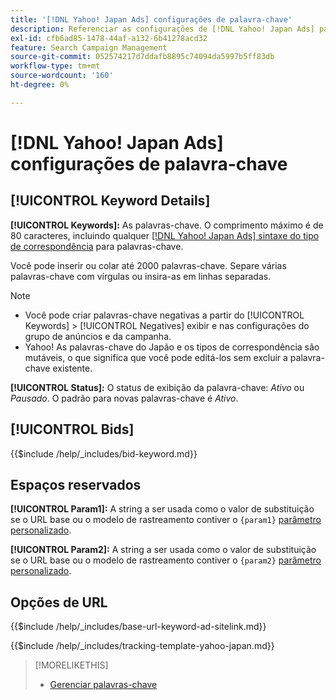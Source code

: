 ```yaml
---
title: '[!DNL Yahoo! Japan Ads] configurações de palavra-chave'
description: Referenciar as configurações de [!DNL Yahoo! Japan Ads] palavras-chave.
exl-id: cfb6ad85-1478-44af-a132-6b41278acd32
feature: Search Campaign Management
source-git-commit: 052574217d7ddafb8895c74094da5997b5ff83db
workflow-type: tm+mt
source-wordcount: '160'
ht-degree: 0%

---
```


# [!DNL Yahoo! Japan Ads] configurações de palavra-chave

## [!UICONTROL Keyword Details]

**[!UICONTROL Keywords]:** As palavras-chave. O comprimento máximo é de 80 caracteres, incluindo qualquer [[!DNL Yahoo! Japan Ads] sintaxe do tipo de correspondência](https://ads-help.yahoo.co.jp/yahooads/ss/articledetail?lan=en&amp;aid=27) para palavras-chave.

Você pode inserir ou colar até 2000 palavras-chave. Separe várias palavras-chave com vírgulas ou insira-as em linhas separadas.

>[!NOTE]
>
>* Você pode criar palavras-chave negativas a partir do [!UICONTROL Keywords] > [!UICONTROL Negatives] exibir e nas configurações do grupo de anúncios e da campanha.
>* Yahoo! As palavras-chave do Japão e os tipos de correspondência são mutáveis, o que significa que você pode editá-los sem excluir a palavra-chave existente.

**[!UICONTROL Status]:** O status de exibição da palavra-chave: *Ativo* ou *Pausado*. O padrão para novas palavras-chave é *Ativo*.

## [!UICONTROL Bids]

<!-- **[!UICONTROL Bid]:** -->

{{$include /help/_includes/bid-keyword.md}}

## Espaços reservados

**[!UICONTROL Param1]:** A string a ser usada como o valor de substituição se o URL base ou o modelo de rastreamento contiver o `{param1}` [parâmetro personalizado](https://ads-help.yahoo-net.jp/s/article/H000044803?language=en_US).

**[!UICONTROL Param2]:** A string a ser usada como o valor de substituição se o URL base ou o modelo de rastreamento contiver o `{param2}` [parâmetro personalizado](https://ads-help.yahoo-net.jp/s/article/H000044803?language=en_US).

## Opções de URL

<!-- **[!UICONTROL Base URl]:** -->

{{$include /help/_includes/base-url-keyword-ad-sitelink.md}}

<!-- **[!UICONTROL Tracking Template]:** -->

{{$include /help/_includes/tracking-template-yahoo-japan.md}}

>[!MORELIKETHIS]
>
>* [Gerenciar palavras-chave](/help/search-social-commerce/campaign-management/campaigns/keyword-manage.md)
